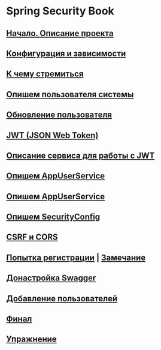 # Spring Security Book

## [Начало. Описание проекта](./step-01-p1.md)
## [Конфигурация и зависимости](./step-02-p1.md)
## [К чему стремиться](./step-02-p2.md)
## [Опишем пользователя системы](./step-03.md)
## [Обновление пользователя](./step-04.md)
## [JWT (JSON Web Token) ](./step-05-about-jwt.md)
## [Описание сервиса для работы с JWT](./step-05.md)
## [Опишем AppUserService](./step-06.md)
## [Опишем AppUserService](./step-07.md)
## [Опишем SecurityConfig](./step-08.md)
## [CSRF и CORS](./step-08-csrf-cors.md)
## [Попытка регистрации](./step-09.md) | [Замечание](./step-09-comment.md)
## [Донастройка Swagger](./step-09-swagger.md)
## [Добавление пользователей](./step-10.md)
## [Финал](./step-11.md)

## [Упражнение](./step-12-exercises.md)
